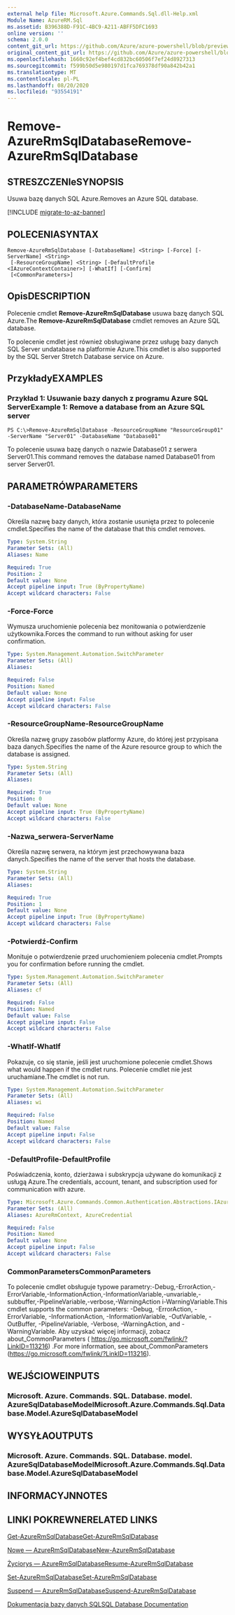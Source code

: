 ```yaml
---
external help file: Microsoft.Azure.Commands.Sql.dll-Help.xml
Module Name: AzureRM.Sql
ms.assetid: B396388D-F91C-4BC9-A211-ABFF5DFC1693
online version: ''
schema: 2.0.0
content_git_url: https://github.com/Azure/azure-powershell/blob/preview/src/ResourceManager/Sql/Commands.Sql/help/Remove-AzureRmSqlDatabase.md
original_content_git_url: https://github.com/Azure/azure-powershell/blob/preview/src/ResourceManager/Sql/Commands.Sql/help/Remove-AzureRmSqlDatabase.md
ms.openlocfilehash: 1660c92ef4bef4cd832bc60506f7ef24d8927313
ms.sourcegitcommit: f599b50d5e980197d1fca769378df90a842b42a1
ms.translationtype: MT
ms.contentlocale: pl-PL
ms.lasthandoff: 08/20/2020
ms.locfileid: "93554191"
---
```

# <span data-ttu-id="16fbd-101">Remove-AzureRmSqlDatabase</span><span class="sxs-lookup"><span data-stu-id="16fbd-101">Remove-AzureRmSqlDatabase</span></span>

## <span data-ttu-id="16fbd-102">STRESZCZENIe</span><span class="sxs-lookup"><span data-stu-id="16fbd-102">SYNOPSIS</span></span>
<span data-ttu-id="16fbd-103">Usuwa bazę danych SQL Azure.</span><span class="sxs-lookup"><span data-stu-id="16fbd-103">Removes an Azure SQL database.</span></span>

[!INCLUDE [migrate-to-az-banner](../../includes/migrate-to-az-banner.md)]

## <span data-ttu-id="16fbd-104">POLECENIA</span><span class="sxs-lookup"><span data-stu-id="16fbd-104">SYNTAX</span></span>

```
Remove-AzureRmSqlDatabase [-DatabaseName] <String> [-Force] [-ServerName] <String>
 [-ResourceGroupName] <String> [-DefaultProfile <IAzureContextContainer>] [-WhatIf] [-Confirm]
 [<CommonParameters>]
```

## <span data-ttu-id="16fbd-105">Opis</span><span class="sxs-lookup"><span data-stu-id="16fbd-105">DESCRIPTION</span></span>
<span data-ttu-id="16fbd-106">Polecenie cmdlet **Remove-AzureRmSqlDatabase** usuwa bazę danych SQL Azure.</span><span class="sxs-lookup"><span data-stu-id="16fbd-106">The **Remove-AzureRmSqlDatabase** cmdlet removes an Azure SQL database.</span></span>

<span data-ttu-id="16fbd-107">To polecenie cmdlet jest również obsługiwane przez usługę bazy danych SQL Server undatabase na platformie Azure.</span><span class="sxs-lookup"><span data-stu-id="16fbd-107">This cmdlet is also supported by the SQL Server Stretch Database service on Azure.</span></span>

## <span data-ttu-id="16fbd-108">Przykłady</span><span class="sxs-lookup"><span data-stu-id="16fbd-108">EXAMPLES</span></span>

### <span data-ttu-id="16fbd-109">Przykład 1: Usuwanie bazy danych z programu Azure SQL Server</span><span class="sxs-lookup"><span data-stu-id="16fbd-109">Example 1: Remove a database from an Azure SQL server</span></span>
```
PS C:\>Remove-AzureRmSqlDatabase -ResourceGroupName "ResourceGroup01" -ServerName "Server01" -DatabaseName "Database01"
```

<span data-ttu-id="16fbd-110">To polecenie usuwa bazę danych o nazwie Database01 z serwera Server01.</span><span class="sxs-lookup"><span data-stu-id="16fbd-110">This command removes the database named Database01 from server Server01.</span></span>

## <span data-ttu-id="16fbd-111">PARAMETRÓW</span><span class="sxs-lookup"><span data-stu-id="16fbd-111">PARAMETERS</span></span>

### <span data-ttu-id="16fbd-112">-DatabaseName</span><span class="sxs-lookup"><span data-stu-id="16fbd-112">-DatabaseName</span></span>
<span data-ttu-id="16fbd-113">Określa nazwę bazy danych, która zostanie usunięta przez to polecenie cmdlet.</span><span class="sxs-lookup"><span data-stu-id="16fbd-113">Specifies the name of the database that this cmdlet removes.</span></span>

```yaml
Type: System.String
Parameter Sets: (All)
Aliases: Name

Required: True
Position: 2
Default value: None
Accept pipeline input: True (ByPropertyName)
Accept wildcard characters: False
```

### <span data-ttu-id="16fbd-114">-Force</span><span class="sxs-lookup"><span data-stu-id="16fbd-114">-Force</span></span>
<span data-ttu-id="16fbd-115">Wymusza uruchomienie polecenia bez monitowania o potwierdzenie użytkownika.</span><span class="sxs-lookup"><span data-stu-id="16fbd-115">Forces the command to run without asking for user confirmation.</span></span>

```yaml
Type: System.Management.Automation.SwitchParameter
Parameter Sets: (All)
Aliases: 

Required: False
Position: Named
Default value: None
Accept pipeline input: False
Accept wildcard characters: False
```

### <span data-ttu-id="16fbd-116">-ResourceGroupName</span><span class="sxs-lookup"><span data-stu-id="16fbd-116">-ResourceGroupName</span></span>
<span data-ttu-id="16fbd-117">Określa nazwę grupy zasobów platformy Azure, do której jest przypisana baza danych.</span><span class="sxs-lookup"><span data-stu-id="16fbd-117">Specifies the name of the Azure resource group to which the database is assigned.</span></span>

```yaml
Type: System.String
Parameter Sets: (All)
Aliases: 

Required: True
Position: 0
Default value: None
Accept pipeline input: True (ByPropertyName)
Accept wildcard characters: False
```

### <span data-ttu-id="16fbd-118">-Nazwa_serwera</span><span class="sxs-lookup"><span data-stu-id="16fbd-118">-ServerName</span></span>
<span data-ttu-id="16fbd-119">Określa nazwę serwera, na którym jest przechowywana baza danych.</span><span class="sxs-lookup"><span data-stu-id="16fbd-119">Specifies the name of the server that hosts the database.</span></span>

```yaml
Type: System.String
Parameter Sets: (All)
Aliases: 

Required: True
Position: 1
Default value: None
Accept pipeline input: True (ByPropertyName)
Accept wildcard characters: False
```

### <span data-ttu-id="16fbd-120">-Potwierdź</span><span class="sxs-lookup"><span data-stu-id="16fbd-120">-Confirm</span></span>
<span data-ttu-id="16fbd-121">Monituje o potwierdzenie przed uruchomieniem polecenia cmdlet.</span><span class="sxs-lookup"><span data-stu-id="16fbd-121">Prompts you for confirmation before running the cmdlet.</span></span>

```yaml
Type: System.Management.Automation.SwitchParameter
Parameter Sets: (All)
Aliases: cf

Required: False
Position: Named
Default value: False
Accept pipeline input: False
Accept wildcard characters: False
```

### <span data-ttu-id="16fbd-122">-WhatIf</span><span class="sxs-lookup"><span data-stu-id="16fbd-122">-WhatIf</span></span>
<span data-ttu-id="16fbd-123">Pokazuje, co się stanie, jeśli jest uruchomione polecenie cmdlet.</span><span class="sxs-lookup"><span data-stu-id="16fbd-123">Shows what would happen if the cmdlet runs.</span></span>
<span data-ttu-id="16fbd-124">Polecenie cmdlet nie jest uruchamiane.</span><span class="sxs-lookup"><span data-stu-id="16fbd-124">The cmdlet is not run.</span></span>

```yaml
Type: System.Management.Automation.SwitchParameter
Parameter Sets: (All)
Aliases: wi

Required: False
Position: Named
Default value: False
Accept pipeline input: False
Accept wildcard characters: False
```

### <span data-ttu-id="16fbd-125">-DefaultProfile</span><span class="sxs-lookup"><span data-stu-id="16fbd-125">-DefaultProfile</span></span>
<span data-ttu-id="16fbd-126">Poświadczenia, konto, dzierżawa i subskrypcja używane do komunikacji z usługą Azure.</span><span class="sxs-lookup"><span data-stu-id="16fbd-126">The credentials, account, tenant, and subscription used for communication with azure.</span></span>

```yaml
Type: Microsoft.Azure.Commands.Common.Authentication.Abstractions.IAzureContextContainer
Parameter Sets: (All)
Aliases: AzureRmContext, AzureCredential

Required: False
Position: Named
Default value: None
Accept pipeline input: False
Accept wildcard characters: False
```

### <span data-ttu-id="16fbd-127">CommonParameters</span><span class="sxs-lookup"><span data-stu-id="16fbd-127">CommonParameters</span></span>
<span data-ttu-id="16fbd-128">To polecenie cmdlet obsługuje typowe parametry:-Debug,-ErrorAction,-ErrorVariable,-InformationAction,-InformationVariable,-unvariable,-subbuffer,-PipelineVariable,-verbose,-WarningAction i-WarningVariable.</span><span class="sxs-lookup"><span data-stu-id="16fbd-128">This cmdlet supports the common parameters: -Debug, -ErrorAction, -ErrorVariable, -InformationAction, -InformationVariable, -OutVariable, -OutBuffer, -PipelineVariable, -Verbose, -WarningAction, and -WarningVariable.</span></span> <span data-ttu-id="16fbd-129">Aby uzyskać więcej informacji, zobacz about_CommonParameters ( https://go.microsoft.com/fwlink/?LinkID=113216) .</span><span class="sxs-lookup"><span data-stu-id="16fbd-129">For more information, see about_CommonParameters (https://go.microsoft.com/fwlink/?LinkID=113216).</span></span>

## <span data-ttu-id="16fbd-130">WEJŚCIOWE</span><span class="sxs-lookup"><span data-stu-id="16fbd-130">INPUTS</span></span>

### <span data-ttu-id="16fbd-131">Microsoft. Azure. Commands. SQL. Database. model. AzureSqlDatabaseModel</span><span class="sxs-lookup"><span data-stu-id="16fbd-131">Microsoft.Azure.Commands.Sql.Database.Model.AzureSqlDatabaseModel</span></span>

## <span data-ttu-id="16fbd-132">WYSYŁA</span><span class="sxs-lookup"><span data-stu-id="16fbd-132">OUTPUTS</span></span>

### <span data-ttu-id="16fbd-133">Microsoft. Azure. Commands. SQL. Database. model. AzureSqlDatabaseModel</span><span class="sxs-lookup"><span data-stu-id="16fbd-133">Microsoft.Azure.Commands.Sql.Database.Model.AzureSqlDatabaseModel</span></span>

## <span data-ttu-id="16fbd-134">INFORMACYJN</span><span class="sxs-lookup"><span data-stu-id="16fbd-134">NOTES</span></span>

## <span data-ttu-id="16fbd-135">LINKI POKREWNE</span><span class="sxs-lookup"><span data-stu-id="16fbd-135">RELATED LINKS</span></span>

[<span data-ttu-id="16fbd-136">Get-AzureRmSqlDatabase</span><span class="sxs-lookup"><span data-stu-id="16fbd-136">Get-AzureRmSqlDatabase</span></span>](./Get-AzureRmSqlDatabase.md)

[<span data-ttu-id="16fbd-137">Nowe — AzureRmSqlDatabase</span><span class="sxs-lookup"><span data-stu-id="16fbd-137">New-AzureRmSqlDatabase</span></span>](./New-AzureRmSqlDatabase.md)

[<span data-ttu-id="16fbd-138">Życiorys — AzureRmSqlDatabase</span><span class="sxs-lookup"><span data-stu-id="16fbd-138">Resume-AzureRmSqlDatabase</span></span>](./Resume-AzureRmSqlDatabase.md)

[<span data-ttu-id="16fbd-139">Set-AzureRmSqlDatabase</span><span class="sxs-lookup"><span data-stu-id="16fbd-139">Set-AzureRmSqlDatabase</span></span>](./Set-AzureRmSqlDatabase.md)

[<span data-ttu-id="16fbd-140">Suspend — AzureRmSqlDatabase</span><span class="sxs-lookup"><span data-stu-id="16fbd-140">Suspend-AzureRmSqlDatabase</span></span>](./Suspend-AzureRmSqlDatabase.md)

[<span data-ttu-id="16fbd-141">Dokumentacja bazy danych SQL</span><span class="sxs-lookup"><span data-stu-id="16fbd-141">SQL Database Documentation</span></span>](https://docs.microsoft.com/azure/sql-database/)


